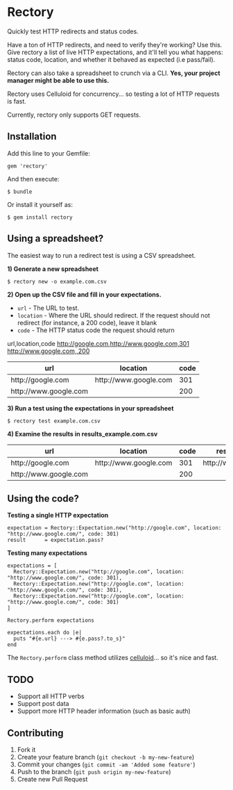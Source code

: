 # Rectory

Quickly test HTTP redirects and status codes.

Have a ton of HTTP redirects, and need to verify they're working? Use this. Give rectory a list of live HTTP expectations, and it'll tell you what happens: status code, location, and whether it behaved as expected (i.e pass/fail).

Rectory can also take a spreadsheet to crunch via a CLI. **Yes, your project manager might be able to use this.**

Rectory uses Celluloid for concurrency... so testing a lot of HTTP requests is fast.

Currently, rectory only supports GET requests.

## Installation

Add this line to your Gemfile:

    gem 'rectory'

And then execute:

    $ bundle

Or install it yourself as:

    $ gem install rectory

## Using a spreadsheet?

The easiest way to run a redirect test is using a CSV spreadsheet.

**1) Generate a new spreadsheet**

    $ rectory new -o example.com.csv

**2) Open up the CSV file and fill in your expectations.**

* `url` - The URL to test.
* `location` - Where the URL should redirect. If the request should not redirect (for instance, a 200 code), leave it blank
* `code` - The HTTP status code the request should return

url,location,code
http://google.com,http://www.google.com,301
http://www.google.com,,200

<table>
  <thead>
    <tr>
      <th>url</th>
      <th>location</th>
      <th>code</th>
    </tr>
  </thead>
  <tbody>
    <tr>
      <td>http://google.com</td>
      <td>http://www.google.com</td>
      <td>301</td>
    </tr>
    <tr>
      <td>http://www.google.com</td>
      <td></td>
      <td>200</td>
    </tr>
  </tbody>
</table>

**3) Run a test using the expectations in your spreadsheet**

    $ rectory test example.com.csv

**4) Examine the results in results_example.com.csv**

<table>
  <thead>
    <tr>
      <th>url</th>
      <th>location</th>
      <th>code</th>
      <th>result_location</th>
      <th>result_code</th>
      <th>pass</th>
    </tr>
  </thead>
  <tbody>
    <tr>
      <td>http://google.com</td>
      <td>http://www.google.com</td>
      <td>301</td>
      <td>http://www.google.com</td>
      <td>301</td>
      <td>true</td>
    </tr>
    <tr>
      <td>http://www.google.com</td>
      <td></td>
      <td>200</td>
      <td></td>
      <td>200</td>
      <td>true</td>
    </tr>
  </tbody>
</table>

## Using the code?

**Testing a single HTTP expectation**

    expectation = Rectory::Expectation.new("http://google.com", location: "http://www.google.com/", code: 301)
    result      = expectation.pass?

**Testing many expectations**

    expectations = [
      Rectory::Expectation.new("http://google.com", location: "http://www.google.com/", code: 301),
      Rectory::Expectation.new("http://google.com", location: "http://www.google.com/", code: 301),
      Rectory::Expectation.new("http://google.com", location: "http://www.google.com/", code: 301)
    ]

    Rectory.perform expectations

    expectations.each do |e|
      puts "#{e.url} ---> #{e.pass?.to_s}"
    end

The `Rectory.perform` class method utilizes [celluloid](https://github.com/celluloid/celluloid)... so it's nice and fast.

## TODO

* Support all HTTP verbs
* Support post data
* Support more HTTP header information (such as basic auth)

## Contributing

1. Fork it
2. Create your feature branch (`git checkout -b my-new-feature`)
3. Commit your changes (`git commit -am 'Added some feature'`)
4. Push to the branch (`git push origin my-new-feature`)
5. Create new Pull Request
